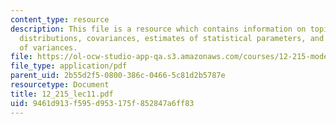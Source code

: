 ```yaml
---
content_type: resource
description: This file is a resource which contains information on topics like probability
  distributions, covariances, estimates of statistical parameters, and propagation
  of variances.
file: https://ol-ocw-studio-app-qa.s3.amazonaws.com/courses/12-215-modern-navigation-fall-2006/9461d913f595d953175f852847a6ff83_12_215_lec11.pdf
file_type: application/pdf
parent_uid: 2b55d2f5-0800-386c-0466-5c81d2b5787e
resourcetype: Document
title: 12_215_lec11.pdf
uid: 9461d913-f595-d953-175f-852847a6ff83
---
```

